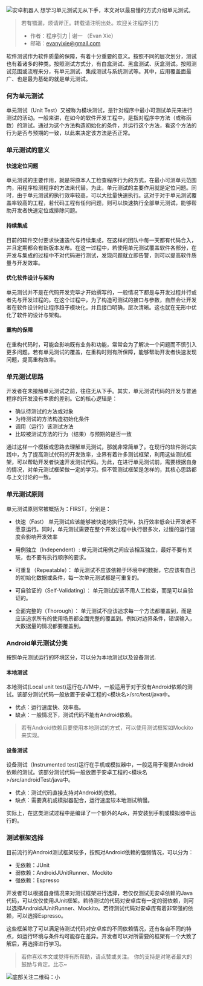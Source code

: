 ![安卓机器人](https://i.loli.net/2018/11/21/5bf57844a4872.jpg)
想学习单元测试无从下手，本文对以最易懂的方式介绍单元测试。


> 若有错漏，烦请斧正。转载请注明出处。欢迎关注程序引力
> * 作者：程序引力 | 谢一 （Evan Xie）
> * 邮箱：evanyixie@gmail.com

软件测试作为软件质量的保障，有着十分重要的意义。按照不同的层次划分，测试也有着诸多的种类。按照测试方式分，有白盒测试、黑盒测试、灰盒测试。按照测试范围或流程来分，有单元测试、集成测试与系统测试等。其中，应用覆盖面最广、也是最为基础的就是单元测试。

### 何为单元测试
单元测试（Unit Test）又被称为模块测试，是针对程序中最小可测试单元来进行测试的活动。一般来讲，在如今的软件开发工程中，是指对程序中方法（或称函数）的测试。通过为这个方法构造初始化的条件，并运行这个方法，看这个方法的行为是否与预期的一致，以此来决定该方法是否正常。

### 单元测试的意义

#### 快速定位问题
单元测试的主要作用，就是将原本人工检查程序行为的方式，在最小可测单元范围内，用程序检测程序的方法来代替。为此，单元测试的主要作用就是定位问题。同时，由于单元测试的执行效率较高，可以大批量快速执行。这对于对于单元测试覆盖率较高的工程，若代码工程有任何问题，则可以快速执行全部单元测试，能够帮助开发者快速定位或排除问题。

#### 持续集成
目前的软件交付要求快速迭代与持续集成，在这样的团队中每一天都有代码合入，并且定期都会有新版本发布。在这一过程中，若使用单元测试覆盖软件各部分，在开发与集成的过程中不对代码进行测试，发现问题就立即告警，则可以提高软件质量与开发效率。

#### 优化软件设计与架构
单元测试并不是在代码开发完毕才开始撰写的，一般情况下都是与开发过程并行或者先与开发过程的。在这个过程中，为了构造可测试的接口与参数，自然会让开发者在软件设计时让程序趋于模块化，并且接口明确，层次清晰。这也就在无形中优化了软件的设计与架构。

#### 重构的保障
在重构代码时，可能会影响既有业务和功能，常常会为了解决一个问题而不慎引入更多问题。若有单元测试的覆盖，在重构时则有所保障，能够帮助开发者快速发现问题，提高重构效率。

### 单元测试思路
开发者在未接触单元测试之前，往往无从下手。其实，单元测试代码的开发与普通程序的开发没有本质的差别。它的核心逻辑是：
* 确认待测试的方法或对象
* 为待测试的方法构造初始化条件
* 调用（运行）该测试方法
* 比较被测试方法的行为（结果）与预期的是否一致

通过这样一个模板或思路去理解单元测试，那就非常简单了。在现行的软件测试实践中，为了提高测试代码的开发效率，业界有着许多测试框架，利用这些测试框架，可以帮助开发者快速开发测试代码。为此，在进行单元测试前，需要根据自身的情况，对单元测试框架做一定的学习。但不管测试框架是怎样的，其核心思路都与上文讨论的一致。

### 单元测试原则
单元测试原则常被概括为：FIRST，分别是：
* 快速（Fast）
单元测试应该能够被快速地执行完毕，执行效率低会让开发者不愿意运行。同时，单元测试需要在整个开发过程中执行很多次，过慢的运行速度会影响开发效率

* 用例独立（Independent）:
单元测试用例之间应该相互独立，最好不要有关联，也不要有执行顺序的要求。

* 可重复（Repeatable）：
单元测试不应该依赖于环境中的数据，它应该有自己的初始化数据或条件，每一次单元测试都是可重复的。

* 可自验证的（Self-Validating）：
单元测试应该不用人工检查，而是可以自验证的。

* 全面完整的（Thorough）：
单元测试不应该追求每一个方法都覆盖到，而是应该追求所有的使用场景都全面完整的覆盖到。例如对边界条件，错误输入，大数据量的情况都要覆盖到。

### Android单元测试分类
按照单元测试运行的环境区分，可以分为本地测试以及设备测试.
#### 本地测试
本地测试(Local unit test)运行在JVM中，一般适用于对于没有Android依赖的测试。该部分测试代码一般放置于安卓工程的<模块名>/src/test/java中。
* 优点：运行速度快、效率高。
* 缺点：一般情况下，测试代码不能有Android依赖。
> 若有Android依赖且要使用本地测试的方式，可以使用测试框架如Mockito来实现。

#### 设备测试
设备测试（Instrumented test)运行在手机或模拟器中，一般适用于需要Android依赖的测试。该部分测试代码一般放置于安卓工程的<模块名>/src/androidTest/java中。
* 优点：测试代码直接支持对Android的依赖。
* 缺点：需要真机或模拟器配合，运行速度较本地测试稍慢。

实际上，在这类测试过程中是编译了一个额外的Apk，并安装到手机或模拟器中运行的。

### 测试框架选择
目前流行的Android测试框架较多，按照对Android依赖的强弱情况，可以分为：
* 无依赖：JUnit
* 弱依赖：AndroidJUnitRunner、Mockito
* 强依赖：Espresso

开发者可以根据自身情况来对测试框架进行选择，若仅仅测试无安卓依赖的Java代码，可以仅仅使用JUnit框架。若待测试的代码对安卓库有一定的弱依赖，则可以选择AndroidJUnitRunner、Mockito。若待测试代码对安卓库有着非常强的依赖，可以选择Espresso。

这些框架除了可以满足待测试代码对安卓库的不同依赖情况，还有各自不同的特点，如运行环境与条件均可能存在差异。开发者可以对所需要的框架有一个大致了解后，再选择进行学习。


> 若你喜欢本文或觉得有所帮助，请点赞或关注。
> 你的支持是对笔者最大的鼓励与肯定。比芯~

![底部关注二维码：小](https://i.loli.net/2018/11/21/5bf579f822a3f.png)

